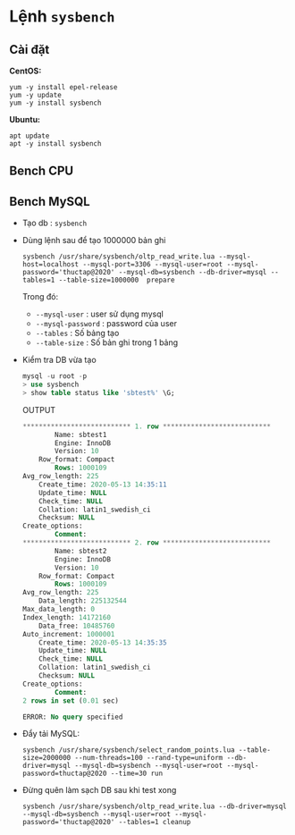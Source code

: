# Lệnh `sysbench`

## Cài đặt
**CentOS:**
```
yum -y install epel-release
yum -y update
yum -y install sysbench
```

**Ubuntu:**
```
apt update
apt -y install sysbench
```

## Bench CPU


## Bench MySQL
- Tạo db : `sysbench`

- Dùng lệnh sau để tạo 1000000 bản ghi
    ```
    sysbench /usr/share/sysbench/oltp_read_write.lua --mysql-host=localhost --mysql-port=3306 --mysql-user=root --mysql-password='thuctap@2020' --mysql-db=sysbench --db-driver=mysql --tables=1 --table-size=1000000  prepare
    ```

    Trong đó:
    - `--mysql-user` : user sử dụng mysql
    - `--mysql-password` : password của user
    - `--tables` : Số bảng tạo
    - `--table-size` : Số bản ghi trong 1 bảng

- Kiểm tra DB vừa tạo
    ```sql
    mysql -u root -p
    > use sysbench
    > show table status like 'sbtest%' \G;
    ```

    OUTPUT
    ```sql
    *************************** 1. row ***************************
            Name: sbtest1
            Engine: InnoDB
            Version: 10
        Row_format: Compact
            Rows: 1000109
    Avg_row_length: 225
        Create_time: 2020-05-13 14:35:11
        Update_time: NULL
        Check_time: NULL
        Collation: latin1_swedish_ci
        Checksum: NULL
    Create_options:
            Comment:
    *************************** 2. row ***************************
            Name: sbtest2
            Engine: InnoDB
            Version: 10
        Row_format: Compact
            Rows: 1000109
    Avg_row_length: 225
        Data_length: 225132544
    Max_data_length: 0
    Index_length: 14172160
        Data_free: 10485760
    Auto_increment: 1000001
        Create_time: 2020-05-13 14:35:35
        Update_time: NULL
        Check_time: NULL
        Collation: latin1_swedish_ci
        Checksum: NULL
    Create_options:
            Comment:
    2 rows in set (0.01 sec)

    ERROR: No query specified
    ```

- Đẩy tải MySQL: 
    ```
    sysbench /usr/share/sysbench/select_random_points.lua --table-size=2000000 --num-threads=100 --rand-type=uniform --db-driver=mysql --mysql-db=sysbench --mysql-user=root --mysql-password=thuctap@2020 --time=30 run
    ```

- Đừng quên làm sạch DB sau khi test xong
    ```
    sysbench /usr/share/sysbench/oltp_read_write.lua --db-driver=mysql --mysql-db=sysbench --mysql-user=root --mysql-password='thuctap@2020' --tables=1 cleanup
    ```